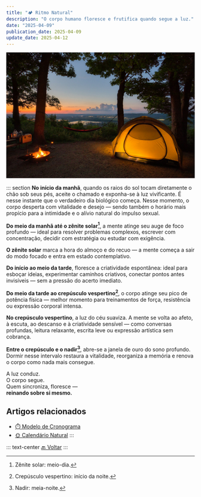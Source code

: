 ```yaml
---
title: "🏕️ Ritmo Natural"
description: "O corpo humano floresce e frutifica quando segue a luz."
date: "2025-04-09"
publication_date: 2025-04-09
update_date: 2025-04-12
---
```


![[Fonte: Dave Hoefler / Unsplash]](/assets/images/dave-hoefler-a3e7yEtQxJs-unsplash.jpg "Imagem de capa")

::: section
**No início da manhã**, quando os raios do sol tocam diretamente o chão sob seus pés, aceite o chamado e exponha-se à luz vivificante. É nesse instante que o verdadeiro dia biológico começa. Nesse momento, o corpo desperta com vitalidade e desejo — sendo também o horário mais propício para a intimidade e o alívio natural do impulso sexual.

**Do meio da manhã até o zênite solar[^1]**, a mente atinge seu auge de foco profundo — ideal para resolver problemas complexos, escrever com concentração, decidir com estratégia ou estudar com exigência.

[^1]: Zênite solar: meio-dia.

**O zênite solar** marca a hora do almoço e do recuo — a mente começa a sair do modo focado e entra em estado contemplativo.

**Do início ao meio da tarde**, floresce a criatividade espontânea: ideal para esboçar ideias, experimentar caminhos criativos, conectar pontos antes invisíveis — sem a pressão do acerto imediato.

**Do meio da tarde ao crepúsculo vespertino[^2]**, o corpo atinge seu pico de potência física — melhor momento para treinamentos de força, resistência ou expressão corporal intensa.

[^2]: Crepúsculo vespertino: início da noite.

**No crepúsculo vespertino**, a luz do céu suaviza. A mente se volta ao afeto, à escuta, ao descanso e à criatividade sensível — como conversas profundas, leitura relaxante, escrita leve ou expressão artística sem cobrança.

**Entre o crepúsculo e o nadir[^3]**, abre-se a janela de ouro do sono profundo. Dormir nesse intervalo restaura a vitalidade, reorganiza a memória e renova o corpo como nada mais consegue.

[^3]: Nadir: meia-noite.

A luz conduz.  
O corpo segue.  
Quem sincroniza, floresce —  
**reinando sobre si mesmo.**

## Artigos relacionados
* [⏱️ Modelo de Cronograma](/schedule-template/)
* [🌞 Calendário Natural](/natural-calendar/)
:::

::: text-center
[🔙 Voltar](/)
:::
